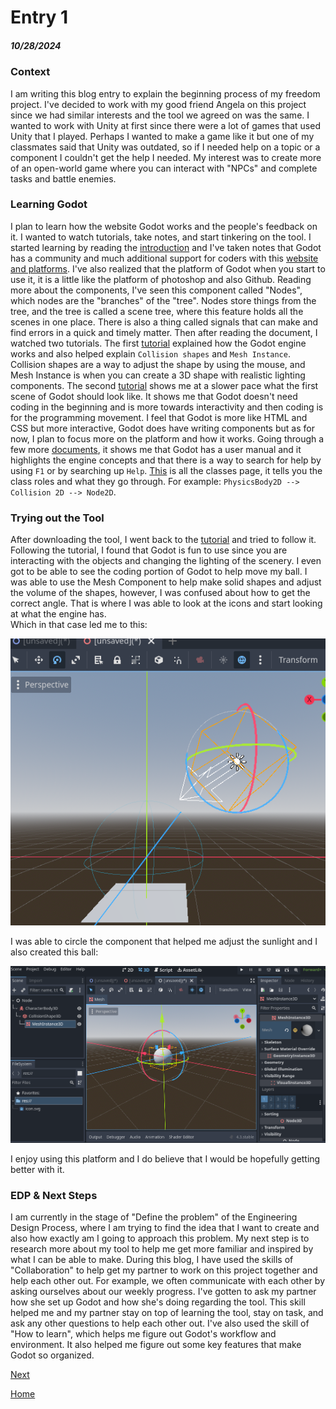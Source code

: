 # Entry 1
##### 10/28/2024

### Context
I am writing this blog entry to explain the beginning process of my freedom project. I've decided to work with my good friend Angela on this project since we had similar interests and the tool we agreed on was the same. I wanted to work with Unity at first since there were a lot of games that used Unity that I played. Perhaps I wanted to make a game like it but one of my classmates said that Unity was outdated, so if I needed help on a topic or a component I couldn't get the help I needed. My interest was to create more of an open-world game where you can interact with "NPCs" and complete tasks and battle enemies.

### Learning Godot
I plan to learn how the website Godot works and the people's feedback on it. I wanted to watch tutorials, take notes, and start tinkering on the tool. I started learning by reading the [introduction](https://docs.godotengine.org/en/stable/getting_started/introduction/introduction_to_godot.html) and I've taken notes that Godot has a community and much additional support for coders with this [website and platforms](https://docs.godotengine.org/en/stable/community/tutorials.html#doc-community-tutorials). I've also realized that the platform of Godot when you start to use it, it is a little like the platform of photoshop and also Github. Reading more about the components, I've seen this component called "Nodes", which nodes are the "branches" of the "tree". Nodes store things from the tree, and the tree is called a scene tree, where this feature holds all the scenes in one place. There is also a thing called signals that can make and find errors in a quick and timely matter. Then after reading the document, I watched two tutorials. The first [tutorial](https://www.youtube.com/watch?v=QKgTZWbwD1U&t=10s) explained how the Godot engine works and also helped explain `Collision shapes` and `Mesh Instance`. Collision shapes are a way to adjust the shape by using the mouse, and Mesh Instance is when you can create a 3D shape with realistic lighting components. The second [tutorial](https://www.youtube.com/watch?v=ntYjl_obUDo&list=PL9FzW-m48fn1iR6WL4mjXtGi8P4TaPIAp) shows me at a slower pace what the first scene of Godot should look like. It shows me that Godot doesn't need coding in the beginning and is more towards interactivity and then coding is for the programming movement. I feel that Godot is more like HTML and CSS but more interactive, Godot does have writing components but as for now, I plan to focus more on the platform and how it works. Going through a few more [documents](https://docs.godotengine.org/en/stable/getting_started/introduction/learning_new_features.html), it shows me that Godot has a user manual and it highlights the engine concepts and that there is a way to search for help by using `F1` or by searching up `Help`. [This](https://docs.godotengine.org/en/stable/classes/index.html#doc-class-reference) is all the classes page, it tells you the class roles and what they go through. For example: `PhysicsBody2D --> Collision 2D --> Node2D`.
### Trying out the Tool
After downloading the tool, I went back to the [tutorial](https://www.youtube.com/watch?v=QKgTZWbwD1U&t=10s) and tried to follow it. Following the tutorial, I found that Godot is fun to use since you are interacting with the objects and changing the lighting of the scenery. I even got to be able to see the coding portion of Godot to help move my ball. I was able to use the Mesh Component to help make solid shapes and adjust the volume of the shapes, however, I was confused about how to get the correct angle. That is where I was able to look at the icons and start looking at what the engine has.  
Which in that case led me to this:  
  
![image](https://github.com/shellyw8542/apcsa-freedom-project/blob/main/Screenshot%202024-10-27%20182159.png)  

I was able to circle the component that helped me adjust the sunlight and I also created this ball:  

![image](https://github.com/shellyw8542/apcsa-freedom-project/blob/main/Screenshot%202024-10-27%20182845.png)  

I enjoy using this platform and I do believe that I would be hopefully getting better with it.
### EDP & Next Steps
I am currently in the stage of "Define the problem" of the Engineering Design Process, where I am trying to find the idea that I want to create and also how exactly am I going to approach this problem. My next step is to research more about my tool to help me get more familiar and inspired by what I can be able to make. During this blog, I have used the skills of "Collaboration" to help get my partner to work on this project together and help each other out. For example, we often communicate with each other by asking ourselves about our weekly progress. I've gotten to ask my partner how she set up Godot and how she's doing regarding the tool. This skill helped me and my partner stay on top of learning the tool, stay on task, and ask any other questions to help each other out. I've also used the skill of "How to learn", which helps me figure out Godot's workflow and environment. It also helped me figure out some key features that make Godot so organized.
   

[Next](entry02.md)

[Home](../README.md)
